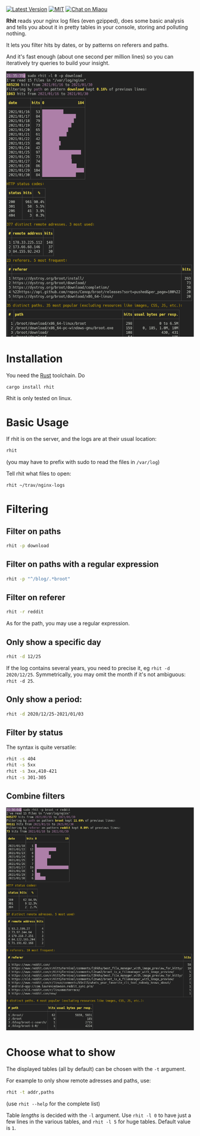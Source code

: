 
[![Latest Version][s1]][l1] [![MIT][s2]][l2] [![Chat on Miaou][s3]][l3]

[s1]: https://img.shields.io/crates/v/rhit.svg
[l1]: https://crates.io/crates/rhit

[s2]: https://img.shields.io/badge/license-MIT-blue.svg
[l2]: LICENSE

[s3]: https://miaou.dystroy.org/static/shields/room.svg
[l3]: https://miaou.dystroy.org/3768?rust


**Rhit** reads your nginx log files (even gzipped), does some basic analysis and tells you about it in pretty tables in your console, storing and polluting nothing.

It lets you filter hits by dates, or by patterns on referers and paths.

And it's fast enough (about one second per million lines) so you can iteratively try queries to build your insight.

![filtering](doc/download-filter.png)

# Installation

You need the [Rust](https://rustup.rs) toolchain. Do

```bash
cargo install rhit
```

Rhit is only tested on linux.

# Basic Usage

If rhit is on the server, and the logs are at their usual location:

```bash
rhit
```

(you may have to prefix with sudo to read the files in `/var/log`)

Tell rhit what files to open:

```bash
rhit ~/trav/nginx-logs
```

# Filtering

## Filter on paths

```bash
rhit -p download
```

## Filter on paths with a regular expression

```bash
rhit -p "^/blog/.*broot"
```

## Filter on referer

```bash
rhit -r reddit
```

As for the path, you may use a regular expression.

## Only show a specific day

```bash
rhit -d 12/25
```
If the log contains several years, you need to precise it, eg `rhit -d 2020/12/25`.
Symmetrically, you may omit the month if it's not ambiguous: `rhit -d 25`.

## Only show a period:

```bash
rhit -d 2020/12/25-2021/01/03
```

## Filter by status

The syntax is quite versatile:

```bash
rhit -s 404
rhit -s 5xx
rhit -s 3xx,410-421
rhit -s 301-305
```

## Combine filters

![mixed-filtering](doc/mixed-filter.png)

# Choose what to show

The displayed tables (all by default) can be chosen with the `-t` argument.

For example to only show remote adresses and paths, use:

```bash
rhit -t addr,paths
```
(use `rhit --help` for the complete list)

Table *lengths* is decided with the `-l` argument. Use `rhit -l 0` to have just a few lines in the various tables, and `rhit -l 5` for huge tables. Default value is `1`.



